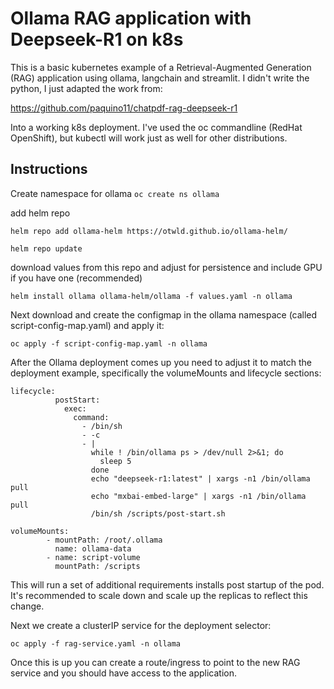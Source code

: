 # Ollama RAG application with Deepseek-R1 on k8s

This is a basic kubernetes example of a Retrieval-Augmented Generation (RAG) application using ollama, langchain and streamlit. I didn't write the python, I just adapted the work from:

https://github.com/paquino11/chatpdf-rag-deepseek-r1

Into a working k8s deployment. I've used the oc commandline (RedHat OpenShift), but kubectl will work just as well for other distributions. 

## Instructions

Create namespace for ollama
```oc create ns ollama```

add helm repo

```helm repo add ollama-helm https://otwld.github.io/ollama-helm/```

```helm repo update```

download values from this repo and adjust for persistence and include GPU if you have one (recommended)

```helm install ollama ollama-helm/ollama -f values.yaml -n ollama```

Next download and create the configmap in the ollama namespace (called script-config-map.yaml) and apply it:

```oc apply -f script-config-map.yaml -n ollama```

After the Ollama deployment comes up you need to adjust it to match the deployment example, specifically the volumeMounts and lifecycle sections:

```
lifecycle:
          postStart:
            exec:
              command:
                - /bin/sh
                - -c
                - |
                  while ! /bin/ollama ps > /dev/null 2>&1; do
                    sleep 5
                  done
                  echo "deepseek-r1:latest" | xargs -n1 /bin/ollama pull
                  echo "mxbai-embed-large" | xargs -n1 /bin/ollama pull
                  /bin/sh /scripts/post-start.sh
```

```
volumeMounts:
        - mountPath: /root/.ollama
          name: ollama-data
        - name: script-volume
          mountPath: /scripts
```

This will run a set of additional requirements installs post startup of the pod. It's recommended to scale down and scale up the replicas to reflect this change.

Next we create a clusterIP service for the deployment selector:

```oc apply -f rag-service.yaml -n ollama```

Once this is up you can create a route/ingress to point to the new RAG service and you should have access to the application. 


